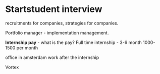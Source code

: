 # Startstudent interview

recruitments for companies, strategies for companies.

Portfolio manager - implementation management.

**Internship pay** - what is the pay?
Full time internship - 3-6 month
1000-1500 per month

office in amsterdam
work after the internship

Vortex
